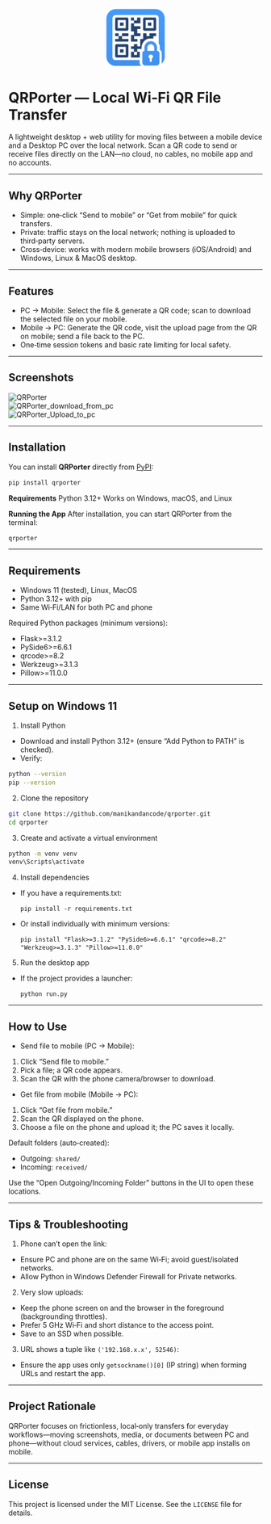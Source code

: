 <p align="center">
  <img src="https://raw.githubusercontent.com/manikandancode/qrporter/main/assets/icon.png" 
       alt="QRPorter App Icon" width="120"/>
</p>

# QRPorter — Local Wi‑Fi QR File Transfer

A lightweight desktop + web utility for moving files between a mobile device and a Desktop PC over the local network. Scan a QR code to send or receive files directly on the LAN—no cloud, no cables, no mobile app and no accounts.

---

## Why QRPorter

- Simple: one‑click “Send to mobile” or “Get from mobile” for quick transfers.
- Private: traffic stays on the local network; nothing is uploaded to third‑party servers.
- Cross‑device: works with modern mobile browsers (iOS/Android) and Windows, Linux & MacOS desktop.

---

## Features

- PC → Mobile: Select the file & generate a QR code; scan to download the selected file on your mobile.
- Mobile → PC: Generate the QR code, visit the upload page from the QR on mobile; send a file back to the PC.
- One‑time session tokens and basic rate limiting for local safety.

---

## Screenshots

![QRPorter](https://github.com/user-attachments/assets/f154d18d-4540-4327-8383-2fb6159cb202)  
![QRPorter_download_from_pc](https://github.com/user-attachments/assets/44d0bc42-4f2c-4795-8ec2-cbb715bae90e)  
![QRPorter_Upload_to_pc](https://github.com/user-attachments/assets/657c60ec-6038-4daf-849c-bcf2282e3ce0)  

---

## Installation

You can install **QRPorter** directly from [PyPI](https://pypi.org/project/qrporter/):

```bash
pip install qrporter
```
**Requirements**
Python 3.12+
Works on Windows, macOS, and Linux

**Running the App**
After installation, you can start QRPorter from the terminal:

```bash
qrporter
```

---

## Requirements

- Windows 11 (tested), Linux, MacOS
- Python 3.12+ with pip
- Same Wi‑Fi/LAN for both PC and phone

Required Python packages (minimum versions):
- Flask>=3.1.2
- PySide6>=6.6.1
- qrcode>=8.2
- Werkzeug>=3.1.3
- Pillow>=11.0.0

---

## Setup on Windows 11

1) Install Python
- Download and install Python 3.12+ (ensure “Add Python to PATH” is checked).
- Verify:
```bash
python --version
pip --version
```
2) Clone the repository
```bash
git clone https://github.com/manikandancode/qrporter.git
cd qrporter
```

3) Create and activate a virtual environment
```bash
python -m venv venv
venv\Scripts\activate
```

4) Install dependencies
- If you have a requirements.txt:
  ```
  pip install -r requirements.txt
  ```
- Or install individually with minimum versions:
  ```
  pip install "Flask>=3.1.2" "PySide6>=6.6.1" "qrcode>=8.2" "Werkzeug>=3.1.3" "Pillow>=11.0.0"
  ```

5) Run the desktop app
- If the project provides a launcher:
  ```
  python run.py
  ```

---

## How to Use

- Send file to mobile (PC → Mobile):
1. Click “Send file to mobile.”
2. Pick a file; a QR code appears.
3. Scan the QR with the phone camera/browser to download.

- Get file from mobile (Mobile → PC):
1. Click “Get file from mobile.”
2. Scan the QR displayed on the phone.
3. Choose a file on the phone and upload it; the PC saves it locally.

Default folders (auto‑created):
- Outgoing: `shared/`
- Incoming: `received/`

Use the “Open Outgoing/Incoming Folder” buttons in the UI to open these locations.

---

## Tips & Troubleshooting

1. Phone can’t open the link:
- Ensure PC and phone are on the same Wi‑Fi; avoid guest/isolated networks.
- Allow Python in Windows Defender Firewall for Private networks.

2. Very slow uploads:
- Keep the phone screen on and the browser in the foreground (backgrounding throttles).
- Prefer 5 GHz Wi‑Fi and short distance to the access point.
- Save to an SSD when possible.

3. URL shows a tuple like `('192.168.x.x', 52546)`:
- Ensure the app uses only `getsockname()[0]` (IP string) when forming URLs and restart the app.

---

## Project Rationale

QRPorter focuses on frictionless, local‑only transfers for everyday workflows—moving screenshots, media, or documents between PC and phone—without cloud services, cables, drivers, or mobile app installs on mobile.

---

## License

This project is licensed under the MIT License. See the `LICENSE` file for details.
